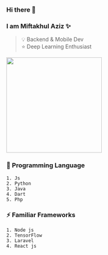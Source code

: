 ### Hi there 👋

### I am Miftakhul Aziz ✨ 

> 💡 Backend & Mobile Dev  
> ⭐ Deep Learning Enthusiast


<img float="right" margin-right="20em" height="250em" width="auto" src="https://github-readme-stats.vercel.app/api?hide_border=false&username=miftakhulaziz03&theme=default&show_icons=true" />

### 🌱 Programming Language
```
1. Js
2. Python
3. Java
4. Dart
5. Php
```

### ⚡ Familiar Frameworks
```
1. Node js
2. TensorFlow
3. Laravel
4. React js
```


<!--
**mift019/mift019** is a ✨ _special_ ✨ repository because its `README.md` (this file) appears on your GitHub profile.

Here are some ideas to get you started:

- 🔭 I’m currently working on ...
- 🌱 I’m currently learning ...
- 👯 I’m looking to collaborate on ...
- 🤔 I’m looking for help with ...
- 💬 Ask me about ...
- 📫 How to reach me: ...
- 😄 Pronouns: ...
- ⚡ Fun fact: ...

-->
